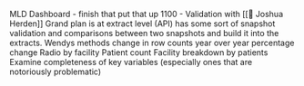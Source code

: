 MLD Dashboard - finish that put that up
1100 - Validation with [[👤 Joshua Herden]]
Grand plan is at extract level (API) has some sort of snapshot validation and comparisons between two snapshots and build it into the extracts.
Wendys methods
change in row counts year over year
percentage change
Radio by facility
Patient count
Facility breakdown by patients
Examine completeness of key variables (especially ones that are notoriously problematic)
